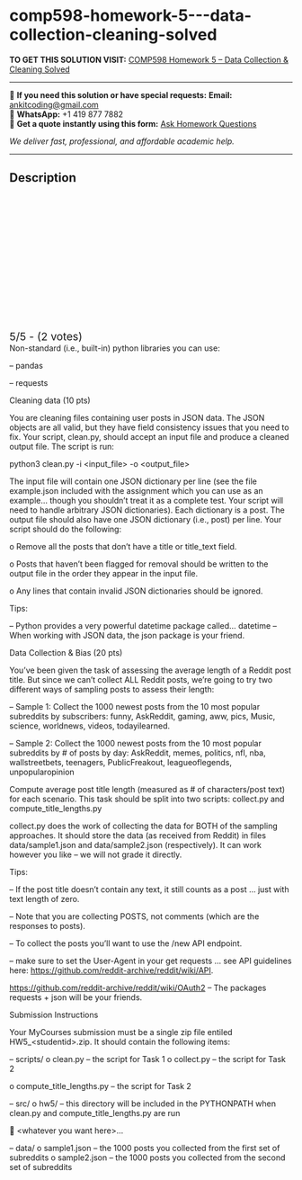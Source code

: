 # comp598-homework-5---data-collection-cleaning-solved
**TO GET THIS SOLUTION VISIT:** [COMP598 Homework 5 – Data Collection & Cleaning Solved](https://www.ankitcodinghub.com/product/comp-598-homework-5-data-collection-cleaning-solved-2/)


---

📩 **If you need this solution or have special requests:** **Email:** ankitcoding@gmail.com  
📱 **WhatsApp:** +1 419 877 7882  
📄 **Get a quote instantly using this form:** [Ask Homework Questions](https://www.ankitcodinghub.com/services/ask-homework-questions/)

*We deliver fast, professional, and affordable academic help.*

---

<h2>Description</h2>



<div class="kk-star-ratings kksr-auto kksr-align-center kksr-valign-top" data-payload="{&quot;align&quot;:&quot;center&quot;,&quot;id&quot;:&quot;118612&quot;,&quot;slug&quot;:&quot;default&quot;,&quot;valign&quot;:&quot;top&quot;,&quot;ignore&quot;:&quot;&quot;,&quot;reference&quot;:&quot;auto&quot;,&quot;class&quot;:&quot;&quot;,&quot;count&quot;:&quot;2&quot;,&quot;legendonly&quot;:&quot;&quot;,&quot;readonly&quot;:&quot;&quot;,&quot;score&quot;:&quot;5&quot;,&quot;starsonly&quot;:&quot;&quot;,&quot;best&quot;:&quot;5&quot;,&quot;gap&quot;:&quot;4&quot;,&quot;greet&quot;:&quot;Rate this product&quot;,&quot;legend&quot;:&quot;5\/5 - (2 votes)&quot;,&quot;size&quot;:&quot;24&quot;,&quot;title&quot;:&quot;COMP598 Homework 5 – Data Collection \u0026amp; Cleaning Solved&quot;,&quot;width&quot;:&quot;138&quot;,&quot;_legend&quot;:&quot;{score}\/{best} - ({count} {votes})&quot;,&quot;font_factor&quot;:&quot;1.25&quot;}">

<div class="kksr-stars">

<div class="kksr-stars-inactive">
            <div class="kksr-star" data-star="1" style="padding-right: 4px">


<div class="kksr-icon" style="width: 24px; height: 24px;"></div>
        </div>
            <div class="kksr-star" data-star="2" style="padding-right: 4px">


<div class="kksr-icon" style="width: 24px; height: 24px;"></div>
        </div>
            <div class="kksr-star" data-star="3" style="padding-right: 4px">


<div class="kksr-icon" style="width: 24px; height: 24px;"></div>
        </div>
            <div class="kksr-star" data-star="4" style="padding-right: 4px">


<div class="kksr-icon" style="width: 24px; height: 24px;"></div>
        </div>
            <div class="kksr-star" data-star="5" style="padding-right: 4px">


<div class="kksr-icon" style="width: 24px; height: 24px;"></div>
        </div>
    </div>

<div class="kksr-stars-active" style="width: 138px;">
            <div class="kksr-star" style="padding-right: 4px">


<div class="kksr-icon" style="width: 24px; height: 24px;"></div>
        </div>
            <div class="kksr-star" style="padding-right: 4px">


<div class="kksr-icon" style="width: 24px; height: 24px;"></div>
        </div>
            <div class="kksr-star" style="padding-right: 4px">


<div class="kksr-icon" style="width: 24px; height: 24px;"></div>
        </div>
            <div class="kksr-star" style="padding-right: 4px">


<div class="kksr-icon" style="width: 24px; height: 24px;"></div>
        </div>
            <div class="kksr-star" style="padding-right: 4px">


<div class="kksr-icon" style="width: 24px; height: 24px;"></div>
        </div>
    </div>
</div>


<div class="kksr-legend" style="font-size: 19.2px;">
            5/5 - (2 votes)    </div>
    </div>
Non-standard (i.e., built-in) python libraries you can use:

– pandas

– requests

Cleaning data (10 pts)

You are cleaning files containing user posts in JSON data. The JSON objects are all valid, but they have field consistency issues that you need to fix. Your script, clean.py, should accept an input file and produce a cleaned output file. The script is run:

python3 clean.py -i &lt;input_file&gt; -o &lt;output_file&gt;

The input file will contain one JSON dictionary per line (see the file example.json included with the assignment which you can use as an example… though you shouldn’t treat it as a complete test. Your script will need to handle arbitrary JSON dictionaries). Each dictionary is a post. The output file should also have one JSON dictionary (i.e., post) per line. Your script should do the following:

o Remove all the posts that don’t have a title or title_text field.

o Posts that haven’t been flagged for removal should be written to the output file in the order they appear in the input file.

o Any lines that contain invalid JSON dictionaries should be ignored.

Tips:

– Python provides a very powerful datetime package called… datetime – When working with JSON data, the json package is your friend.

Data Collection &amp; Bias (20 pts)

You’ve been given the task of assessing the average length of a Reddit post title. But since we can’t collect ALL Reddit posts, we’re going to try two different ways of sampling posts to assess their length:

– Sample 1: Collect the 1000 newest posts from the 10 most popular subreddits by subscribers: funny, AskReddit, gaming, aww, pics, Music, science, worldnews, videos, todayilearned.

– Sample 2: Collect the 1000 newest posts from the 10 most popular subreddits by # of posts by day: AskReddit, memes, politics, nfl, nba, wallstreetbets, teenagers, PublicFreakout, leagueoflegends, unpopularopinion

Compute average post title length (measured as # of characters/post text) for each scenario. This task should be split into two scripts: collect.py and compute_title_lengths.py

collect.py does the work of collecting the data for BOTH of the sampling approaches. It should store the data (as received from Reddit) in files data/sample1.json and data/sample2.json (respectively). It can work however you like – we will not grade it directly.

Tips:

– If the post title doesn’t contain any text, it still counts as a post … just with text length of zero.

– Note that you are collecting POSTS, not comments (which are the responses to posts).

– To collect the posts you’ll want to use the /new API endpoint.

– make sure to set the User-Agent in your get requests … see API guidelines here: https://github.com/reddit-archive/reddit/wiki/API.

https://github.com/reddit-archive/reddit/wiki/OAuth2 – The packages requests + json will be your friends.

Submission Instructions

Your MyCourses submission must be a single zip file entiled HW5_&lt;studentid&gt;.zip. It should contain the following items:

– scripts/ o clean.py – the script for Task 1 o collect.py – the script for Task 2

o compute_title_lengths.py – the script for Task 2

– src/ o hw5/ – this directory will be included in the PYTHONPATH when clean.py and compute_title_lengths.py are run

 &lt;whatever you want here&gt;…

– data/ o sample1.json – the 1000 posts you collected from the first set of subreddits o sample2.json – the 1000 posts you collected from the second set of subreddits
